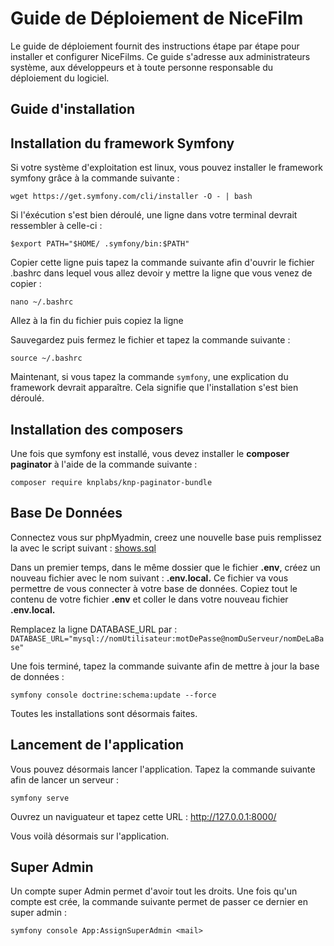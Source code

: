 # <span style="color;">Guide de Déploiement de NiceFilm</span>

Le guide de déploiement fournit des instructions étape par étape pour installer et configurer NiceFilms.
Ce guide s'adresse aux administrateurs système, aux développeurs et à toute personne responsable du déploiement du logiciel.

## Guide d'installation

## Installation du framework Symfony

Si votre système d'exploitation est linux, vous pouvez installer le framework symfony grâce à la commande suivante :

```
wget https://get.symfony.com/cli/installer -O - | bash
```


Si l'éxécution s'est bien déroulé, une ligne dans votre terminal devrait ressembler à celle-ci : 

```
$export PATH="$HOME/ .symfony/bin:$PATH"
```

Copier cette ligne puis tapez la commande suivante afin d'ouvrir le fichier .bashrc dans lequel vous allez devoir y mettre la ligne que vous venez de copier :

```
nano ~/.bashrc
```

Allez à la fin du fichier puis copiez la ligne 

Sauvegardez puis fermez le fichier et tapez la commande suivante :

```
source ~/.bashrc
```

Maintenant, si vous tapez la commande  ```symfony```, une explication du framework devrait apparaître. Cela signifie que l'installation s'est bien déroulé.

## Installation des composers 

Une fois que symfony est installé, vous devez installer le **composer paginator** à l'aide de la commande suivante :

```
composer require knplabs/knp-paginator-bundle
```

## Base De Données 

Connectez vous sur phpMyadmin, creez une nouvelle base puis remplissez la avec le script suivant : [shows.sql](../shows.sql)

Dans un premier temps, dans le même dossier que le fichier **.env**, créez un nouveau fichier avec le nom suivant : **.env.local.** Ce fichier va vous permettre de vous connecter à votre base de données.
Copiez tout le contenu de votre fichier **.env** et coller le dans votre nouveau fichier **.env.local.**

Remplacez la ligne DATABASE_URL par : 
``DATABASE_URL="mysql://nomUtilisateur:motDePasse@nomDuServeur/nomDeLaBase"`` 

Une fois terminé, tapez la commande suivante afin de mettre à jour la base de données :  
```
symfony console doctrine:schema:update --force
```

Toutes les installations sont désormais faites.

## Lancement de l'application

Vous pouvez désormais lancer l'application. Tapez la commande 
 suivante afin de lancer un serveur :

```
symfony serve 
```
Ouvrez un naviguateur et tapez cette URL : http://127.0.0.1:8000/

Vous voilà désormais sur l'application.

## Super Admin 

Un compte super Admin permet d'avoir tout les droits. 
Une fois qu'un compte est crée, la commande suivante permet de passer ce dernier en super admin : 

```
symfony console App:AssignSuperAdmin <mail>
```

